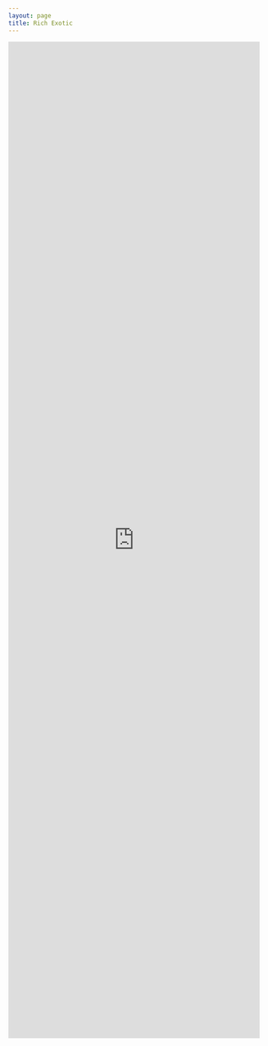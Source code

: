 ```yaml
---
layout: page
title: Rich Exotic
---
```


<iframe src="https://myqrcode.com/qr/07ac5007/view" width="100%" height="2000" style="border:none;"></iframe>
